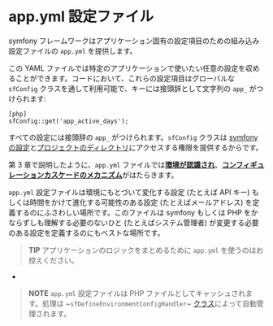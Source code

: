 app.yml 設定ファイル
====================

symfony フレームワークはアプリケーション固有の設定項目のための組み込み設定ファイルの `app.yml` を提供します。

この YAML ファイルでは特定のアプリケーションで使いたい任意の設定を収めることができます。コードにおいて、これらの設定項目はグローバルな `sfConfig` クラスを通して利用可能で、キーには接頭辞として文字列の `app_` がつけられます:

    [php]
    sfConfig::get('app_active_days');

すべての設定には接頭辞の `app_` がつけられます。`sfConfig` クラスは [symfony の設定](#chapter_03_sub_configuration_settings)と[プロジェクトのディレクトリ](#chapter_03_sub_directorie)にアクセスする権限を提供するからです。

第 3 章で説明したように、`app.yml` ファイルでは[**環境が認識され**](#chapter_03)、[**コンフィギュレーションカスケードのメカニズム**](#chapter_03)がはたらきます。

`app.yml` 設定ファイルは環境にもとづいて変化する設定 (たとえば API キー) もしくは時間をかけて進化する可能性のある設定 (たとえばメールアドレス) を定義するのにふさわしい場所です。このファイルは symfony もしくは PHP をかならずしも理解する必要のないひと (たとえばシステム管理者) が変更する必要のある設定を定義するのにもベストな場所です。

>**TIP**
>アプリケーションのロジックをまとめるために `app.yml` を使うのはお控えください。

-

>**NOTE**
>`app.yml` 設定ファイルは PHP ファイルとしてキャッシュされます。処理は ~`sfDefineEnvironmentConfigHandler`~ [クラス](#chapter_14_config_handlers_yml)によって自動管理されます。
